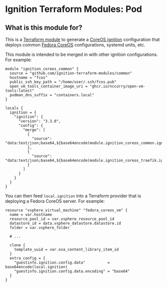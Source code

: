 # Ignition Terraform Modules: Pod

## What is this module for?

This is a [Terraform module](https://www.terraform.io/language/modules) to generate a [CoreOS ignition](https://coreos.github.io/ignition/) configuration that deploys common [Fedora CoreOS](https://getfedora.org/en/coreos?stream=stable) configurations, systemd units, etc. 

This module is intended to be merged in with other ignition configurations. For example:

```hcl
module "ignition_coreos_common" {
  source = "github.com/ignition-terraform-modules/common"
  hostname = "fcos"
  public_ssh_key_path = "/home/user/.ssh/fcos.pub"
  open_vm_tools_container_image_uri = "ghcr.io/nccurry/open-vm-tools:latest"
  podman_dns_suffix = "containers.local"
}

locals {
  ignition = {
    "ignition": {
      "version": "3.3.0",
      "config": {
        "merge": [
          {
            "source": "data:text/json;base64,${base64encode(module.ignition_coreos_common.ignition)}"
          },
          {
            "source": "data:text/json;base64,${base64encode(module.ignition_coreos_traefik.ignition)}"
          }
        ]
      }
    }
  }
}
```

You can then feed ```local.ignition``` into a Terraform provider that is deploying a Fedora CoreOS server. For example:

```hcl
resource "vsphere_virtual_machine" "fedora_coreos_vm" {
  name = var.hostname
  resource_pool_id = var.vsphere_resource_pool_id
  datastore_id = data.vsphere_datastore.datastore.id
  folder = var.vsphere_folder
  
  # ...
  
  clone {
    template_uuid = var.ova_content_library_item_id
  }
  extra_config = {
    "guestinfo.ignition.config.data"          = base64encode(local.ignition)
    "guestinfo.ignition.config.data.encoding" = "base64"
  }
}
```